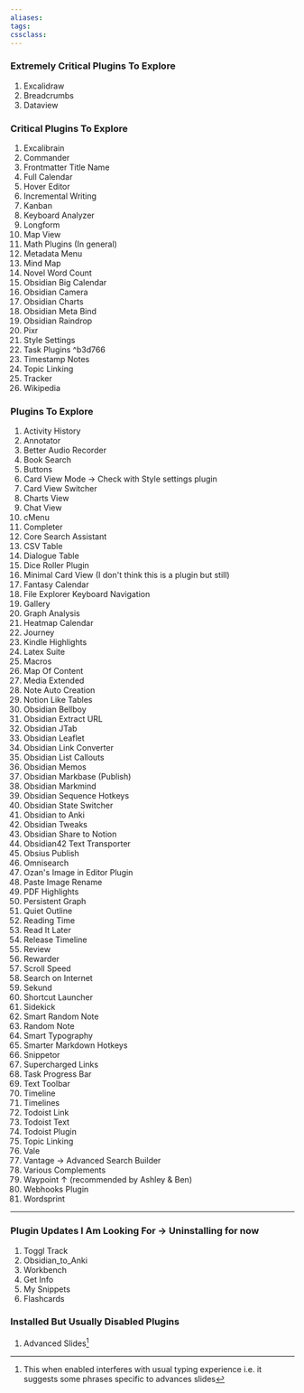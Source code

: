 ```yaml
---
aliases:
tags: 
cssclass:
---
```


### Extremely Critical Plugins To Explore
1. Excalidraw
2. Breadcrumbs
3. Dataview

### Critical Plugins To Explore 
1. Excalibrain
2. Commander
3. Frontmatter Title Name
4. Full Calendar
5. Hover Editor
6. Incremental Writing
7. Kanban
8. Keyboard Analyzer
9. Longform
10. Map View
11. Math Plugins (In general)
12. Metadata Menu
13. Mind Map
14. Novel Word Count
15. Obsidian Big Calendar
16. Obsidian Camera
17. Obsidian Charts
18. Obsidian Meta Bind
19. Obsidian Raindrop
20. Pixr
21. Style Settings
22. Task Plugins ^b3d766
23. Timestamp Notes
24. Topic Linking
25. Tracker
26. Wikipedia

### Plugins To Explore
1. Activity History
2. Annotator
3. Better Audio Recorder
4. Book Search
5. Buttons
6. Card View Mode → Check with Style settings plugin
7. Card View Switcher
8. Charts View
9. Chat View
10. cMenu
11. Completer
12. Core Search Assistant
13. CSV Table 
14. Dialogue Table
15. Dice Roller Plugin
16. Minimal Card View (I don't think this is a plugin but still)
17. Fantasy Calendar 
18. File Explorer Keyboard Navigation
19. Gallery
20. Graph Analysis
21. Heatmap Calendar
22. Journey
23. Kindle Highlights
24. Latex Suite
25. Macros
26. Map Of Content
27. Media Extended
28. Note Auto Creation
29. Notion Like Tables
30. Obsidian Bellboy
31. Obsidian Extract URL
32. Obsidian JTab
33. Obsidian Leaflet
34. Obsidian Link Converter
35. Obsidian List Callouts
36. Obsidian Memos
37. Obsidian Markbase (Publish)
38. Obsidian Markmind
39. Obsidian Sequence Hotkeys
40. Obsidian State Switcher
41. Obsidian to Anki
42. Obsidian Tweaks
43. Obsidian Share to Notion
44. Obsidian42 Text Transporter
45. Obsius Publish
46. Omnisearch
47. Ozan's Image in Editor Plugin
48. Paste Image Rename
49. PDF Highlights
50. Persistent Graph
51. Quiet Outline 
52. Reading Time
53. Read It Later
54. Release Timeline
55. Review
56. Rewarder
57. Scroll Speed
58. Search on Internet
59. Sekund
60. Shortcut Launcher
61. Sidekick
62. Smart Random Note
63. Random Note
64. Smart Typography
65. Smarter Markdown Hotkeys
66. Snippetor
67. Supercharged Links
68. Task Progress Bar
69. Text Toolbar
70. Timeline
71. Timelines
72. Todoist Link
73. Todoist Text
74. Todoist Plugin
75. Topic Linking
76. Vale
77. Vantage → Advanced Search Builder
78. Various Complements
79. Waypoint ↑ (recommended by Ashley & Ben)
80. Webhooks Plugin
81. Wordsprint

---
### Plugin Updates I Am Looking For  → Uninstalling for now
1. Toggl Track
2. Obsidian_to_Anki
3. Workbench
4. Get Info
5. My Snippets
6. Flashcards


### Installed But Usually Disabled Plugins
1. Advanced Slides[^1]



[^1]: This when enabled interferes with usual typing experience i.e. it suggests some phrases specific to advances slides